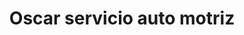 ---
title: "Oscar servicio auto motriz"
url: /colima/oscar-servicio-auto-motriz/
shop: Autowerkstatt
---